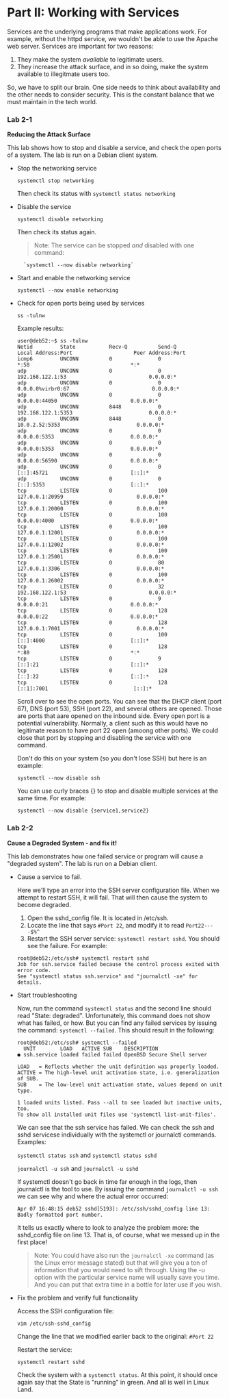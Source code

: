 # Part II: Working with Services

Services are the underlying programs that make applications work. For example, without the httpd service, we wouldn't be able to use the Apache web server. Services are important for two reasons:
 
1. They make the system *available* to legitimate users.
2. They increase the attack surface, and in so doing, make the system available to illegitmate users too.

So, we have to split our brain. One side needs to think about availability and the other needs to consider security. This is the constant balance that we must maintain in the tech world. 

### Lab 2-1
**Reducing the Attack Surface**

This lab shows how to stop and disable a service, and check the open ports of a system. The lab is run on a Debian client system. 

- Stop the networking service

	`systemctl stop networking`

	Then check its status with `systemctl status networking`

- Disable the service 

	`systemctl disable networking`

	Then check its status again.

	> Note: The service can be stopped *and* disabled with one command:
		
		`systemctl --now disable networking`

- Start and enable the networking service

	`systemctl --now enable networking`

- Check for open ports being used by services

	`ss -tulnw`

	Example results:

	```
	user@deb52:~$ ss -tulnw
	Netid         State           Recv-Q          Send-Q                    Local Address:Port                    Peer Address:Port         
	icmp6         UNCONN          0               0                                     *:58                                 *:*            
	udp           UNCONN          0               0                         192.168.122.1:53                           0.0.0.0:*            
	udp           UNCONN          0               0                        0.0.0.0%virbr0:67                           0.0.0.0:*            
	udp           UNCONN          0               0                               0.0.0.0:44050                        0.0.0.0:*            
	udp           UNCONN          8448            0                         192.168.122.1:5353                         0.0.0.0:*            
	udp           UNCONN          8448            0                             10.0.2.52:5353                         0.0.0.0:*            
	udp           UNCONN          0               0                               0.0.0.0:5353                         0.0.0.0:*            
	udp           UNCONN          0               0                               0.0.0.0:5353                         0.0.0.0:*            
	udp           UNCONN          0               0                               0.0.0.0:56590                        0.0.0.0:*            
	udp           UNCONN          0               0                                  [::]:45721                           [::]:*            
	udp           UNCONN          0               0                                  [::]:5353                            [::]:*            
	tcp           LISTEN          0               100                           127.0.0.1:20959                        0.0.0.0:*            
	tcp           LISTEN          0               100                           127.0.0.1:20000                        0.0.0.0:*            
	tcp           LISTEN          0               100                             0.0.0.0:4000                         0.0.0.0:*            
	tcp           LISTEN          0               100                           127.0.0.1:12001                        0.0.0.0:*            
	tcp           LISTEN          0               100                           127.0.0.1:12002                        0.0.0.0:*            
	tcp           LISTEN          0               100                           127.0.0.1:25001                        0.0.0.0:*            
	tcp           LISTEN          0               80                            127.0.0.1:3306                         0.0.0.0:*            
	tcp           LISTEN          0               100                           127.0.0.1:26002                        0.0.0.0:*            
	tcp           LISTEN          0               32                        192.168.122.1:53                           0.0.0.0:*            
	tcp           LISTEN          0               9                               0.0.0.0:21                           0.0.0.0:*            
	tcp           LISTEN          0               128                             0.0.0.0:22                           0.0.0.0:*            
	tcp           LISTEN          0               128                           127.0.0.1:7001                         0.0.0.0:*            
	tcp           LISTEN          0               100                                [::]:4000                            [::]:*            
	tcp           LISTEN          0               128                                   *:80                                 *:*            
	tcp           LISTEN          0               9                                  [::]:21                              [::]:*            
	tcp           LISTEN          0               128                                [::]:22                              [::]:*            
	tcp           LISTEN          0               128                               [::1]:7001                            [::]:*    
	```

	Scroll over to see the open ports. You can see that the DHCP client (port 67), DNS (port 53), SSH (port 22), and several others are opened. Those are ports that aare opened on the inbound side. Every open port is a potential vulnerability. Normally, a client such as this would have no legitimate reason to have port 22 open (amoong other ports). We could close that port by stopping and disabling the service with one command. 

	Don't do this on your system (so you don't lose SSH) but here is an example:

	`systemctl --now disable ssh`

	You can use curly braces {} to stop and disable multiple services at the same time. For example:

	`systemctl --now disable {service1,service2}`

### Lab 2-2
**Cause a Degraded System - and fix it!**

This lab demonstrates how one failed service or program will cause a "degraded system". The lab is run on a Debian client.

- Cause a service to fail.

	Here we'll type an error into the SSH server configuration file. When we attempt to restart SSH, it will fail. That will then cause the system to become degraded.  

	1. Open the sshd_config file. It is located in /etc/ssh.
	2. Locate the line that says `#Port 22`, and modify it to read `Port22----$%^`
	3. Restart the SSH server service: `systemctl restart sshd`. You should see the failure. For example:


	```
	root@deb52:/etc/ssh# systemctl restart sshd
	Job for ssh.service failed because the control process exited with error code.
	See "systemctl status ssh.service" and "journalctl -xe" for details.
	```

- Start troubleshooting

	Now, run the command `systemctl status` and the second line should read "State: degraded". Unfortunately, this command does not show what has failed, or how. But you can find any failed services by issuing the command: `systemctl --failed`. This should result in the following:

	```
	root@deb52:/etc/ssh# systemctl --failed
	  UNIT        LOAD   ACTIVE SUB    DESCRIPTION                
	● ssh.service loaded failed failed OpenBSD Secure Shell server

	LOAD   = Reflects whether the unit definition was properly loaded.
	ACTIVE = The high-level unit activation state, i.e. generalization of SUB.
	SUB    = The low-level unit activation state, values depend on unit type.

	1 loaded units listed. Pass --all to see loaded but inactive units, too.
	To show all installed unit files use 'systemctl list-unit-files'.
	```

	We can see that the ssh service has failed. We can check the ssh and sshd servicese individually with the systemctl or journalctl commands. Examples:

	`systemctl status ssh` and `systemctl status sshd`

	`journalctl -u ssh` and `journalctl -u sshd`

	If systemctl doesn't go back in time far enough in the logs, then journalctl is the tool to use. By issuing the command `journalctl -u ssh` we can see why and where the actual error occurred:

	```
	Apr 07 16:48:15 deb52 sshd[5193]: /etc/ssh/sshd_config line 13: Badly formatted port number.
	```

	It tells us exactly where to look to analyze the problem more: the sshd_config file on line 13. That is, of course, what we messed up in the first place! 

	> Note: You could have also run the `journalctl -xe` command (as the Linux error message stated) but that will give you a ton of information that you would need to sift through. Using the -u option with the particular service name will usually save you time. And you can put that extra time in a bottle for later use if you wish.

- Fix the problem and verify full functionality

	Access the SSH configuration file:

	`vim /etc/ssh-sshd_config`

	Change the line that we modified earlier back to the original: `#Port 22`

	Restart the service:

	`systemctl restart sshd`

	Check the system with a `systemctl status`. At this point, it should once again say that the State is "running" in green. And all is well in Linux Land. 